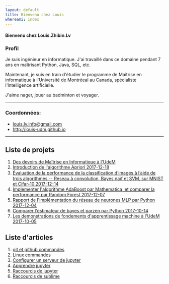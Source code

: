 ```yaml
---
layout: default
title: Bienvenu chez Louis
whereami: index
---
```


#### Bienvenu chez Louis.Zhibin.Lv

### Profil
Je suis ingénieur en informatique. J'ai travaillé dans ce domaine pendant 7 ans en maîtrisant Python, Java, SQL, etc.

Maintenant, je suis en train d'étudier le programme de Maîtrise en informatique à l'Université de Montréeal au Canada, spécialiste l'Intelligence artificielle.

J'aime nager, jouer au badminton et voyager.


---

### Coordonnées:

* <i class="fa fa-envelope"></i> [louis.lv.info@gmail.com](mailto:louis.lv.info@gmail.com)
* <i class="fa fa-linkedin"></i> <http://louis-udm.github.io>


---


## Liste de projets

1. [Des devoirs de Maîtrise en Informatique à l'UdeM](https://github.com/Louis-udm/Devoirs-Maitrise-UdeM)
4. [Introduction de l'algorithme Apriori 2017-12-18](https://github.com/Louis-udm/Devoirs-Maitrise-UdeM/tree/master/Projet%20de%20IFT6141-Reconnaissance%20des%20formes)
4. [Évaluation de la performance de la classiﬁcation d’images à l’aide de trois algorithmes -- Reseau à convolution, Bayes naïf et SVM, sur MNIST et Cifar-10 2017-12-14](https://github.com/Louis-udm/Devoirs-Maitrise-UdeM/tree/master/Projet%20de%20IFT6390-Fondements%20de%20l'apprentissage%20machine)
4. [Implementer l'algorithme AdaBoost par Mathematica, et comparer la performance par Random Forest 2017-12-07](https://github.com/Louis-udm/Devoirs-Maitrise-UdeM/tree/master/Algorithmes/AdaBoost)
4. [Rapport de l'implémentation du réseau de neurones MLP par Python 2017-12-04](https://github.com/Louis-udm/Devoirs-Maitrise-UdeM/blob/master/Devoirs%20de%20IFT6390-Fondements%20de%20l'apprentissage%20machine/Devoir2/Rapport%2Bde%2BIFT6390%2BDevoirs%2B3.pdf)
4. [Comparer l'estimateur de bayes et parzen par Python 2017-10-14](https://github.com/Louis-udm/Devoirs-Maitrise-UdeM/blob/master/Devoirs%20de%20IFT6390-Fondements%20de%20l'apprentissage%20machine/Devoir1/IFT6390%20Devoirs%201%20-%20TP2%20-%20ZhibinLu%20and%20XiaochengLiu.ipynb) 
4. [Les demonstrations de fondements d'apprentissage machine à l'UdeM 2017-10-05](https://github.com/Louis-udm/ift-labo)

## Liste d'articles
1. [git et github commandes](https://github.com/Louis-udm/Blog/blob/master/git-and-github-readme.md)
1. [Linux commandes](https://github.com/Louis-udm/Blog/blob/master/Linux_command.md)
4. [Configurer un serveur de jupyter](https://github.com/Louis-udm/Blog/blob/master/jupyter-configur_serveur.md)
4. [Apprendre jupyter](https://github.com/Louis-udm/Blog/blob/master/jupyter-helloworld.ipynb)
4. [Raccourcis de jupyter](https://github.com/Louis-udm/Blog/blob/master/jupyter-shortcutkeys.md)
4. [Raccourcis de sublime](https://github.com/Louis-udm/Blog/blob/master/sublime-readme.md)